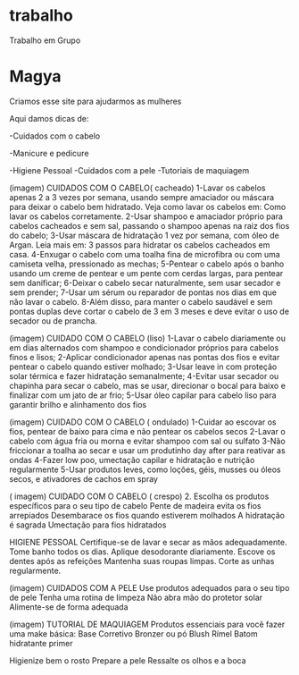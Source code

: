 # trabalho
Trabalho em Grupo
<!DOCTYPE html>
<html>
    <head>
        <h1>Magya</h1>
        <p>Criamos esse site para ajudarmos as mulheres</p>
    </head>
    <body>
        <p>Aqui damos dicas de:</p>
        <p>-Cuidados com o cabelo</p>
        <p>-Manicure e pedicure</p>
        <p></p>-Higiene Pessoal
        -Cuidados com a pele
        -Tutoriais de maquiagem
    </body>
</html>

(imagem) CUIDADOS COM O CABELO( cacheado) 
1-Lavar os cabelos apenas 2 a 3 vezes por semana, usando sempre amaciador ou máscara para deixar o cabelo bem hidratado. Veja como lavar os cabelos em: Como lavar os cabelos corretamente.
2-Usar shampoo e amaciador próprio para cabelos cacheados e sem sal, passando o shampoo apenas na raiz dos fios do cabelo;
3-Usar máscara de hidratação 1 vez por semana, com óleo de Argan. Leia mais em: 3 passos para hidratar os cabelos cacheados em casa.
4-Enxugar o cabelo com uma toalha fina de microfibra ou com uma camiseta velha, pressionado as mechas;
5-Pentear o cabelo após o banho usando um creme de pentear e um pente com cerdas largas, para pentear sem danificar;
6-Deixar o cabelo secar naturalmente, sem usar secador e sem prender;
7-Usar um sérum ou reparador de pontas nos dias em que não lavar o cabelo.
8-Além disso, para manter o cabelo saudável e sem pontas duplas deve cortar o cabelo de 3 em 3 meses e deve evitar o uso de secador ou de prancha.

(imagem) CUIDADO COM O CABELO (liso)
1-Lavar o cabelo diariamente ou em dias alternados com shampoo e condicionador próprios para cabelos finos e lisos;
2-Aplicar condicionador apenas nas pontas dos fios e evitar pentear o cabelo quando estiver molhado;
3-Usar leave in com proteção solar térmica e fazer hidratação semanalmente;
4-Evitar usar secador ou chapinha para secar o cabelo, mas se usar, direcionar o bocal para baixo e finalizar com um jato de ar frio;
5-Usar óleo capilar para cabelo liso para garantir brilho e alinhamento dos fios

(imagem) CUIDADO COM O CABELO ( ondulado)
1-Cuidar ao escovar os fios, pentear de baixo para cima e não pentear os cabelos secos
2-Lavar o cabelo com água fria ou morna e evitar shampoo com sal ou sulfato
3-Não friccionar a toalha ao secar e usar um produtinho day after para reativar as ondas
4-Fazer low poo, umectação capilar e hidratação e nutrição regularmente
5-Usar produtos leves, como loções, géis, musses ou óleos secos, e ativadores de cachos em spray

( imagem) CUIDADO COM O CABELO ( crespo) 
2. Escolha os produtos específicos para o seu tipo de cabelo
Pente de madeira evita os fios arrepiados
Desembarace os fios quando estiverem molhados
 A hidratação é sagrada
 Umectação para fios hidratados

 HIGIENE PESSOAL
 Certifique-se de lavar e secar as mãos adequadamente.
 Tome banho todos os dias.
 Aplique desodorante diariamente.
 Escove os dentes após as refeições
 Mantenha suas roupas limpas.
 Corte as unhas regularmente.

 (imagem) CUIDADOS COM A PELE 
 Use produtos adequados para o seu tipo de pele
 Tenha uma rotina de limpeza
 Não abra mão do protetor solar
 Alimente-se de forma adequada

 (imagem) TUTORIAL DE MAQUIAGEM 
 Produtos essenciais para você fazer uma make básica:
Base
Corretivo
Bronzer ou pó
Blush
Rímel
Batom
hidratante
primer

Higienize bem o rosto
Prepare a pele
Ressalte os olhos e a boca

